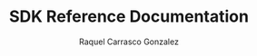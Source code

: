 ---
title: SDK Reference Documentation
description: 
author: Raquel Carrasco Gonzalez
lastReviewed: 2025-06-17
---